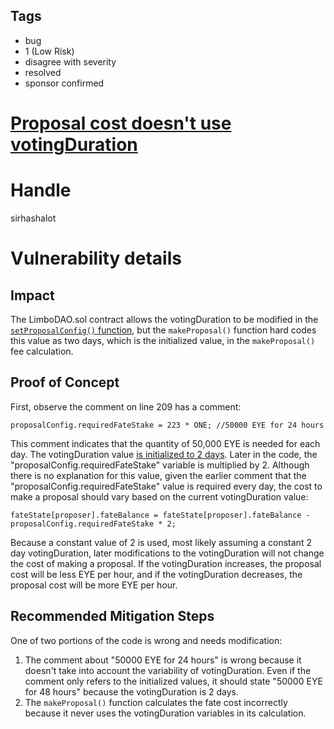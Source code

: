 ## Tags

- bug
- 1 (Low Risk)
- disagree with severity
- resolved
- sponsor confirmed

# [Proposal cost doesn't use votingDuration](https://github.com/code-423n4/2022-01-behodler-findings/issues/189) 

# Handle

sirhashalot


# Vulnerability details

## Impact

The LimboDAO.sol contract allows the votingDuration to be modified in the [`setProposalConfig()` function](https://github.com/code-423n4/2022-01-behodler/blob/cedb81273f6daf2ee39ec765eef5ba74f21b2c6e/contracts/DAO/LimboDAO.sol#L302), but the `makeProposal()` function hard codes this value as two days, which is the initialized value, in the `makeProposal()` fee calculation.

## Proof of Concept

First, observe the comment on line 209 has a comment:
```
proposalConfig.requiredFateStake = 223 * ONE; //50000 EYE for 24 hours
```

This comment indicates that the quantity of 50,000 EYE is needed for each day. The votingDuration value [is initialized to 2 days](https://github.com/code-423n4/2022-01-behodler/blob/cedb81273f6daf2ee39ec765eef5ba74f21b2c6e/contracts/DAO/LimboDAO.sol#L208). Later in the code, the "proposalConfig.requiredFateStake" variable is multiplied by 2. Although there is no explanation for this value, given the earlier comment that the "proposalConfig.requiredFateStake" value is required every day, the cost to make a proposal should vary based on the current votingDuration value:

```
fateState[proposer].fateBalance = fateState[proposer].fateBalance - proposalConfig.requiredFateStake * 2;
```

Because a constant value of 2 is used, most likely assuming a constant 2 day votingDuration, later modifications to the votingDuration will not change the cost of making a proposal. If the votingDuration increases, the proposal cost will be less EYE per hour, and if the votingDuration decreases, the proposal cost will be more EYE per hour.

## Recommended Mitigation Steps

One of two portions of the code is wrong and needs modification:
1. The comment about "50000 EYE for 24 hours" is wrong because it doesn't take into account the variability of votingDuration. Even if the comment only refers to the initialized values, it should state "50000 EYE for 48 hours" because the votingDuration is 2 days.
2. The `makeProposal()` function calculates the fate cost incorrectly because it never uses the votingDuration variables in its calculation.

